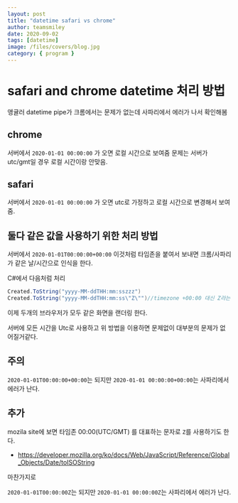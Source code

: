 ```yaml
---
layout: post
title: "datetime safari vs chrome"
author: teamsmiley
date: 2020-09-02
tags: [datetime]
image: /files/covers/blog.jpg
category: { program }
---
```


# safari and chrome datetime 처리 방법

앵귤러 datetime pipe가 크롬에서는 문제가 없는데 사파리에서 에러가 나서 확인해봄

## chrome

서버에서 `2020-01-01 00:00:00` 가 오면 로컬 시간으로 보여줌 문제는 서버가 utc/gmt일 경우 로컬 시간이랑 안맞음.

## safari

서버에서 `2020-01-01 00:00:00` 가 오면 utc로 가정하고 로컬 시간으로 변경해서 보여줌.

## 둘다 같은 값을 사용하기 위한 처리 방법

서버에서 `2020-01-01T00:00:00+00:00` 이것처럼 타임존을 붙여서 보내면 크롬/사파리가 같은 날/시간으로 인식을 한다.

C#에서 다음처럼 처리

```cs
Created.ToString("yyyy-MM-ddTHH:mm:sszzz")
Created.ToString("yyyy-MM-ddTHH:mm:ss\"Z\"")//timezone +00:00 대신 Z라는 문자로 대치도 가능
```

이제 두개의 브라우저가 모두 같은 화면을 랜더링 한다.

서버에 모든 시간을 Utc로 사용하고 위 방법을 이용하면 문제없이 대부분의 문제가 없어질거같다.

## 주의

`2020-01-01T00:00:00+00:00`는 되지만 `2020-01-01 00:00:00+00:00`는 사파리에서 에러가 난다.

## 추가

mozila site에 보면 타임존 00:00(UTC/GMT) 를 대표하는 문자로 `Z`를 사용하기도 한다.

- <https://developer.mozilla.org/ko/docs/Web/JavaScript/Reference/Global_Objects/Date/toISOString>

마찬가지로

`2020-01-01T00:00:00Z`는 되지만 `2020-01-01 00:00:00Z`는 사파리에서 에러가 난다.
